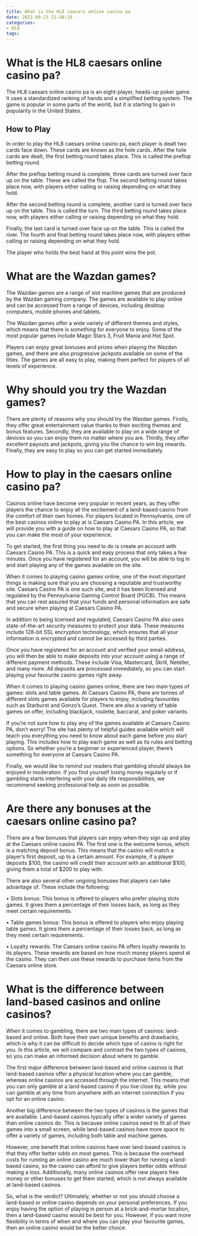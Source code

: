 ```yaml
---
title: What is the HL8 caesars online casino pa
date: 2022-09-23 21:48:19
categories:
- Hl8
tags:
---
```



#  What is the HL8 caesars online casino pa?

The HL8 caesars online casino pa is an eight-player, heads-up poker game. It uses a standardized ranking of hands and a simplified betting system. The game is popular in some parts of the world, but it is starting to gain in popularity in the United States.

## How to Play

In order to play the HL8 caesars online casino pa, each player is dealt two cards face down. These cards are known as the hole cards. After the hole cards are dealt, the first betting round takes place. This is called the preflop betting round.

After the preflop betting round is complete, three cards are turned over face up on the table. These are called the flop. The second betting round takes place now, with players either calling or raising depending on what they hold.

After the second betting round is complete, another card is turned over face up on the table. This is called the turn. The third betting round takes place now, with players either calling or raising depending on what they hold.

Finally, the last card is turned over face up on the table. This is called the river. The fourth and final betting round takes place now, with players either calling or raising depending on what they hold.

The player who holds the best hand at this point wins the pot.

#  What are the Wazdan games?

The Wazdan games are a range of slot machine games that are produced by the Wazdan gaming company. The games are available to play online and can be accessed from a range of devices, including desktop computers, mobile phones and tablets.

The Wazdan games offer a wide variety of different themes and styles, which means that there is something for everyone to enjoy. Some of the most popular games include Magic Stars 3, Fruit Mania and Hot Spot.

Players can enjoy great bonuses and prizes when playing the Wazdan games, and there are also progressive jackpots available on some of the titles. The games are all easy to play, making them perfect for players of all levels of experience.

# Why should you try the Wazdan games?

There are plenty of reasons why you should try the Wazdan games. Firstly, they offer great entertainment value thanks to their exciting themes and bonus features. Secondly, they are available to play on a wide range of devices so you can enjoy them no matter where you are. Thirdly, they offer excellent payouts and jackpots, giving you the chance to win big rewards. Finally, they are easy to play so you can get started immediately.

#  How to play in the caesars online casino pa?

Casinos online have become very popular in recent years, as they offer players the chance to enjoy all the excitement of a land-based casino from the comfort of their own homes. For players located in Pennsylvania, one of the best casinos online to play at is Caesars Casino PA. In this article, we will provide you with a guide on how to play at Caesars Casino PA, so that you can make the most of your experience.

To get started, the first thing you need to do is create an account with Caesars Casino PA. This is a quick and easy process that only takes a few minutes. Once you have registered for an account, you will be able to log in and start playing any of the games available on the site.

When it comes to playing casino games online, one of the most important things is making sure that you are choosing a reputable and trustworthy site. Caesars Casino PA is one such site, and it has been licensed and regulated by the Pennsylvania Gaming Control Board (PGCB). This means that you can rest assured that your funds and personal information are safe and secure when playing at Caesars Casino PA.

In addition to being licensed and regulated, Caesars Casino PA also uses state-of-the-art security measures to protect your data. These measures include 128-bit SSL encryption technology, which ensures that all your information is encrypted and cannot be accessed by third parties.

Once you have registered for an account and verified your email address, you will then be able to make deposits into your account using a range of different payment methods. These include Visa, Mastercard, Skrill, Neteller, and many more. All deposits are processed immediately, so you can start playing your favourite casino games right away.

When it comes to playing casino games online, there are two main types of games: slots and table games. At Caesars Casino PA, there are tonnes of different slots games available for players to enjoy, including favourites such as Starburst and Gonzo’s Quest. There are also a variety of table games on offer, including blackjack, roulette, baccarat, and poker variants.

If you’re not sure how to play any of the games available at Caesars Casino PA, don’t worry! The site has plenty of helpful guides available which will teach you everything you need to know about each game before you start playing. This includes how to play each game as well as its rules and betting options. So whether you’re a beginner or experienced player, there’s something for everyone at Caesars Casino PA.

Finally, we would like to remind our readers that gambling should always be enjoyed in moderation. If you find yourself losing money regularly or if gambling starts interfering with your daily life responsibilities, we recommend seeking professional help as soon as possible.

#  Are there any bonuses at the caesars online casino pa?

There are a few bonuses that players can enjoy when they sign up and play at the Caesars online casino PA. The first one is the welcome bonus, which is a matching deposit bonus. This means that the casino will match a player’s first deposit, up to a certain amount. For example, if a player deposits $100, the casino will credit their account with an additional $100, giving them a total of $200 to play with.

There are also several other ongoing bonuses that players can take advantage of. These include the following:

• Slots bonus: This bonus is offered to players who prefer playing slots games. It gives them a percentage of their losses back, as long as they meet certain requirements.

• Table games bonus: This bonus is offered to players who enjoy playing table games. It gives them a percentage of their losses back, as long as they meet certain requirements.

• Loyalty rewards: The Caesars online casino PA offers loyalty rewards to its players. These rewards are based on how much money players spend at the casino. They can then use these rewards to purchase items from the Caesars online store.

#  What is the difference between land-based casinos and online casinos?

When it comes to gambling, there are two main types of casinos: land-based and online. Both have their own unique benefits and drawbacks, which is why it can be difficult to decide which type of casino is right for you. In this article, we will compare and contrast the two types of casinos, so you can make an informed decision about where to gamble.

The first major difference between land-based and online casinos is that land-based casinos offer a physical location where you can gamble, whereas online casinos are accessed through the internet. This means that you can only gamble at a land-based casino if you live close by, while you can gamble at any time from anywhere with an internet connection if you opt for an online casino.

Another big difference between the two types of casinos is the games that are available. Land-based casinos typically offer a wider variety of games than online casinos do. This is because online casinos need to fit all of their games into a small screen, while land-based casinos have more space to offer a variety of games, including both table and machine games.

However, one benefit that online casinos have over land-based casinos is that they offer better odds on most games. This is because the overhead costs for running an online casino are much lower than for running a land-based casino, so the casino can afford to give players better odds without making a loss. Additionally, many online casinos offer new players free money or other bonuses to get them started, which is not always available at land-based casinos.

So, what is the verdict? Ultimately, whether or not you should choose a land-based or online casino depends on your personal preferences. If you enjoy having the option of playing in person at a brick-and-mortar location, then a land-based casino would be best for you. However, if you want more flexibility in terms of when and where you can play your favourite games, then an online casino would be the better choice.
